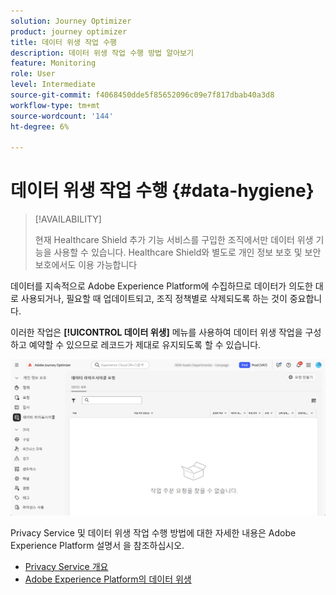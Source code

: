 ```yaml
---
solution: Journey Optimizer
product: journey optimizer
title: 데이터 위생 작업 수행
description: 데이터 위생 작업 수행 방법 알아보기
feature: Monitoring
role: User
level: Intermediate
source-git-commit: f4068450dde5f85652096c09e7f817dbab40a3d8
workflow-type: tm+mt
source-wordcount: '144'
ht-degree: 6%

---
```


# 데이터 위생 작업 수행 {#data-hygiene}

>[!AVAILABILITY]
>
>현재 Healthcare Shield 추가 기능 서비스를 구입한 조직에서만 데이터 위생 기능을 사용할 수 있습니다. Healthcare Shield와 별도로 개인 정보 보호 및 보안 보호에서도 이용 가능합니다


데이터를 지속적으로 Adobe Experience Platform에 수집하므로 데이터가 의도한 대로 사용되거나, 필요할 때 업데이트되고, 조직 정책별로 삭제되도록 하는 것이 중요합니다.

이러한 작업은 **[!UICONTROL 데이터 위생]** 메뉴를 사용하여 데이터 위생 작업을 구성하고 예약할 수 있으므로 레코드가 제대로 유지되도록 할 수 있습니다.

![](assets/data-hygiene.png)

Privacy Service 및 데이터 위생 작업 수행 방법에 대한 자세한 내용은 Adobe Experience Platform 설명서 을 참조하십시오.

* [Privacy Service 개요](https://experienceleague.adobe.com/docs/experience-platform/privacy/home.html?lang=ko)
* [Adobe Experience Platform의 데이터 위생](https://experienceleague.adobe.com/docs/experience-platform/hygiene/home.html?lang=en)
